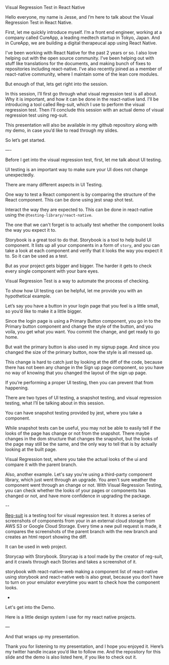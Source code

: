 Visual Regression Test in React Native

Hello everyone, my name is Jesse, and I’m here to talk about the Visual Regression Test in React Native.

First, let me quickly introduce myself. I’m a front end engineer, working at a company called CureApp, a leading medtech startup in Tokyo, Japan. And in CureApp, we are building a digital therapeucal app using React Native.

I've been working with React Native for the past 2 years or so. I also love helping out with the open source community. I've been helping out with stuff like translations for the documents, and making bunch of fixes to repositories including react-native. I’ve also recently joined as a member of react-native community, where I maintain some of the lean core modules.

But enough of that, lets get right into the session.

In this session, I’ll first go through what visual regression test is all about. Why it is important, and how it can be done in the react-native land. I'll be introducing a tool called Reg-suit, which I use to perform the visual regression test. Then I'll conclude this session with an actual demo of visual regression test using reg-suit.

This presentation will also be available in my github repository along with my demo, in case you’d like to read through my slides.

So let’s get started.

—-

Before I get into the visual regression test, first, let me talk about UI testing.

UI testing is an important way to make sure your UI does not change unexpectedly.

There are many different aspects in UI Testing.

One way to test a React component is by comparing the structure of the React component. This can be done using jest snap shot test.

Interact the way they are expected to. This can be done in react-native using the `@testing-library/react-native`.

The one that we can't forget is to actually test whether the component looks the way you expect it to.

Storybook is a great tool to do that. Storybook is a tool to help build UI component. It lists up all your components in a form of `story`, and you can take a look at each component and verify that it looks the way you expect it to. So it can be used as a test.

But as your project gets bigger and bigger. The harder it gets to check every single component with your bare eyes.

Visual Regression Test is a way to automate the process of checking.

To show how UI testing can be helpful, let me provide you with an hypothetical example.

Let’s say you have a button in your login page that you feel is a little small, so you’d like to make it a little bigger.

Since the login page is using a Primary Button component, you go in to the Primary button component and change the style of the button, and you voila, you get what you want.
You commit the change, and get ready to go home.

But wait the primary button is also used in my signup page. And since you changed the size of the primary button, now the style is all messed up.

This change is hard to catch just by looking at the diff of the code, because there has not been any change in the Sign up page component, so you have no way of knowing that you changed the layout of the sign up page.

If you’re performing a proper UI testing, then you can prevent that from happening.

There are two types of UI testing, a snapshot testing, and visual regression testing, what I’ll be talking about in this session.

You can have snapshot testing provided by jest, where you take a component.

While snapshot tests can be useful, you may not be able to easily tell if the looks of the page has change or not from the snapshot. There maybe changes in the dom structure that changes the snapshot, but the looks of the page may still be the same, and the only way to tell that is by actually looking at the built page.

Visual Regression test, where you take the actual looks of the ui and compare it with the parent branch.

Also, another example. Let's say you're using a third-party component library, which just went through an upgrade. You aren't sure weather the component went through an change or not.
With Visual Regression Testing, you can check whether the looks of your pages or components has changed or not, and have more confidence in upgrading the package.

--

[Reg-suit](https://reg-viz.github.io/reg-suit/) is a testing tool for visual regression test.
It stores a series of screenshots of components from your in an external cloud storage from AWS S3 or Google Cloud Storage.
Every time a new pull request is made, it compares the screenshots of the parent branch with the new branch and creates an html report showing the diff.

It can be used in web project.

Storycap with Storybook.
Storycap is a tool made by the creator of reg-suit, and it crawls through each Stories and takes a screenshot of it.

storybook with react-native-web
making a component list of react-native using storybook and react-native web is also great, because you don't have to turn on your emulator everytime you want to check how the component looks.

-

Let's get into the Demo.

Here is a little design system I use for my react native projects.

—

And that wraps up my presentation.

Thank you for listening to my presentation, and I hope you enjoyed it.
Here’s my twitter handle incase you’d like to follow me. And the repository for this slide and the demo is also listed here, if you like to check out it.
